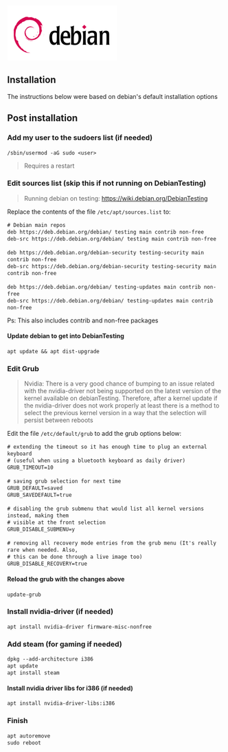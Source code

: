 <img src="data/debianLogo.png" width="256"/>

## Installation
The instructions below were based on debian's default installation options


## Post installation
### Add my user to the sudoers list (if needed)
```
/sbin/usermod -aG sudo <user>
```
> Requires a restart

### Edit sources list (skip this if not running on DebianTesting)
> Running debian on testing: https://wiki.debian.org/DebianTesting

Replace the contents of the file `/etc/apt/sources.list` to:
```
# Debian main repos
deb https://deb.debian.org/debian/ testing main contrib non-free
deb-src https://deb.debian.org/debian/ testing main contrib non-free

deb https://deb.debian.org/debian-security testing-security main contrib non-free
deb-src https://deb.debian.org/debian-security testing-security main contrib non-free

deb https://deb.debian.org/debian/ testing-updates main contrib non-free
deb-src https://deb.debian.org/debian/ testing-updates main contrib non-free
```
Ps: This also includes contrib and non-free packages

#### Update debian to get into DebianTesting
```
apt update && apt dist-upgrade
```

### Edit Grub
> Nvidia: There is a very good chance of bumping to an issue related with the nvidia-driver not being supported on the latest version of the kernel available on debianTesting. Therefore, after a kernel update if the nvidia-driver does not work properly at least there is a method to select the previous kernel version in a way that the selection will persist between reboots


Edit the file `/etc/default/grub` to add the grub options below:
```
# extending the timeout so it has enough time to plug an external keyboard
# (useful when using a bluetooth keyboard as daily driver)
GRUB_TIMEOUT=10

# saving grub selection for next time
GRUB_DEFAULT=saved
GRUB_SAVEDEFAULT=true

# disabling the grub submenu that would list all kernel versions instead, making them 
# visible at the front selection
GRUB_DISABLE_SUBMENU=y

# removing all recovery mode entries from the grub menu (It's really rare when needed. Also,  
# this can be done through a live image too)
GRUB_DISABLE_RECOVERY=true
```

#### Reload the grub with the changes above
```
update-grub
```

### Install nvidia-driver (if needed)
```
apt install nvidia-driver firmware-misc-nonfree
```

### Add steam (for gaming if needed)
```
dpkg --add-architecture i386
apt update
apt install steam
```

#### Install nvidia driver libs for i386 (if needed)
```
apt install nvidia-driver-libs:i386
```

### Finish
```
apt autoremove
sudo reboot
```
